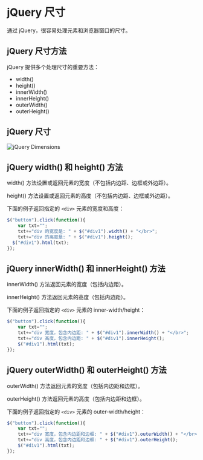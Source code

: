 # jQuery 尺寸

通过 jQuery，很容易处理元素和浏览器窗口的尺寸。

## jQuery 尺寸方法

jQuery 提供多个处理尺寸的重要方法：

- width()
- height()
- innerWidth()
- innerHeight()
- outerWidth()
- outerHeight()

## jQuery 尺寸

![jQuery Dimensions](img_jquerydim.gif "a")

## jQuery width() 和 height() 方法

width() 方法设置或返回元素的宽度（不包括内边距、边框或外边距）。

height() 方法设置或返回元素的高度（不包括内边距、边框或外边距）。

下面的例子返回指定的 `<div>` 元素的宽度和高度：

<!--sec data-title="实例" data-filename="jquery_dim_width_height" ces-->
```javascript
$("button").click(function(){
    var txt="";
    txt+="div 的宽度是: " + $("#div1").width() + "</br>";
    txt+="div 的高度是: " + $("#div1").height();
  $("#div1").html(txt);
});
```
<!--endsec-->

## jQuery innerWidth() 和 innerHeight() 方法

innerWidth() 方法返回元素的宽度（包括内边距）。

innerHeight() 方法返回元素的高度（包括内边距）。

下面的例子返回指定的 `<div>` 元素的 inner-width/height：

<!--sec data-title="实例" data-filename="jquery_dim_innerwidth_height" ces-->
```javascript
$("button").click(function(){
    var txt="";
    txt+="div 宽度，包含内边距: " + $("#div1").innerWidth() + "</br>";
    txt+="div 高度，包含内边距: " + $("#div1").innerHeight();
    $("#div1").html(txt);
});
```
<!--endsec-->

## jQuery outerWidth() 和 outerHeight() 方法

outerWidth() 方法返回元素的宽度（包括内边距和边框）。

outerHeight() 方法返回元素的高度（包括内边距和边框）。

下面的例子返回指定的 `<div>` 元素的 outer-width/height：

<!--sec data-title="实例" data-filename="jquery_dim_outerwidth_height" ces-->
```javascript
$("button").click(function(){
    var txt="";
    txt+="div 宽度，包含内边距和边框: " + $("#div1").outerWidth() + "</br>";
    txt+="div 高度，包含内边距和边框: " + $("#div1").outerHeight();
    $("#div1").html(txt);
});
```
<!--endsec-->

